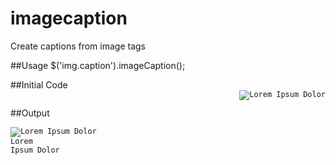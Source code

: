 imagecaption
============

Create captions from image tags



##Usage
$('img.caption').imageCaption();

##Initial Code
<code>
	<img style="float:right;margin:0 0 15px 15px;" src="http://stevensegallery.com/210/200" class="caption" title="Lorem Ipsum Dolor" />
</code>

##Output
<code>
	<figure style="float: left; margin: 0px 15px 15px 0px; height: auto;" class="imageCaption caption-left"><img src="http://stevensegallery.com/212/250" class="caption" title="Lorem Ipsum Dolor"><figcaption>Lorem Ipsum Dolor</figcaption></figure>
</code>